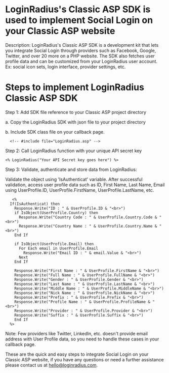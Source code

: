 LoginRadius's Classic ASP SDK is used to implement Social Login on your Classic ASP website
========

Description: LoginRadius's Classic ASP SDK is a development kit that lets you integrate Social Login through providers such as Facebook, Google, Twitter, and over 20 more on a PHP website. The SDK also fetches user profile data and can be customized from your LoginRadius user account. Ex: social icon sets, login interface, provider settings, etc.

Steps to implement LoginRadius Classic ASP SDK
===

Step 1: Add SDK file reference to your Classic ASP project directory
 
 a. Copy the LoginRadius SDK with json file to your project directory
 
 b. Include SDK class file on your callback page.
 
      <!-- #include file="LoginRadius.asp" -->

Step 2: Call LoginRadius function with your unique API secret key

    <% LoginRadius("Your API Secret key goes here") %>
    
Step 3: Validate, authenticate and store data from LoginRadius:

Validate the object using 'IsAuthenticat' variable. After successful validation, access user profile data such as ID, First Name, Last Name, Email using UserProfile.ID, UserProfile.FirstName, UserProfile.LastName, etc.

       <% 
      If(IsAuthenticat) then
        Response.Write("ID : " & UserProfile.ID & "<br>")
        if IsObject(UserProfile.Country) then
          Response.Write("Country Code : " & UserProfile.Country.Code & "<br>")  
          Response.Write("Country Name : " & UserProfile.Country.Name & "<br>")
        End If
        
        if IsObject(UserProfile.Email) then  
          For Each email in UserProfile.Email  
            Response.Write("Email ID : " & email.Value & "<br>")  
          Next
        End If
        
        Response.Write("First Name : " & UserProfile.FirstName & "<br>")  
        Response.Write("Full Name : " & UserProfile.FullName & "<br>")  
        Response.Write("Gender : " & UserProfile.Gender & "<br>")  
        Response.Write("Last Name : " & UserProfile.LastName & "<br>")  
        Response.Write("Middle Name : " & UserProfile.MiddleName & "<br>")  
        Response.Write("Nick Name : " & UserProfile.NickName & "<br>")  
        Response.Write("Prefix : " & UserProfile.Prefix & "<br>")  
        Response.Write("Profile Name : " & UserProfile.ProfileName & "<br>")  
        Response.Write("Provider : " & UserProfile.Provider & "<br>")  
        Response.Write("Suffix : " & UserProfile.Suffix & "<br>")   
        End If
      %>

Note: Few providers like Twitter, LinkedIn, etc. doesn't provide email address with User Profile data, so you need to handle these cases in your callback page.

These are the quick and easy steps to integrate Social Login on your Classic ASP website, if you have any questions or need a further assistance please contact us at hello@loginradius.com.
